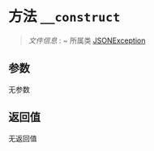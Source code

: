 # 方法 `__construct`

> *文件信息* : ~
> 所属类 [JSONException](../JSONException.md)




## 参数


无参数


## 返回值

无返回值
